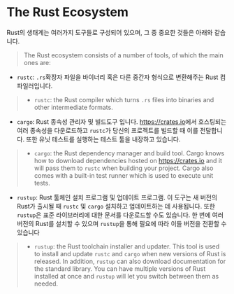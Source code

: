 # The Rust Ecosystem

Rust의 생태계는 여러가지 도구들로 구성되어 있으며, 그 중 중요한 것들은 아래와 같습니다. 
> The Rust ecosystem consists of a number of tools, of which the main ones are:
* `rustc`: `.rs`확장자 파일을 바이너리 혹은 다른 중간자 형식으로 변환해주는 Rust 컴파일러입니다.
> * `rustc`: the Rust compiler which turns `.rs` files into binaries and other
>   intermediate formats.

* `cargo`: Rust 종속성 관리자 및 빌드도구 입니다. <https://crates.io>에서 호스팅되는 여러 종속성을 다운로드하고 `rustc`가 당신의 프로젝트를 빌드할 때 이를 전달합니다. 
  또한 유닛 테스트를 실행하는 테스트 툴을 내장하고 있습니다.
> * `cargo`: the Rust dependency manager and build tool. Cargo knows how to
>   download dependencies hosted on <https://crates.io> and it will pass them to
>   `rustc` when building your project. Cargo also comes with a built-in test
>   runner which is used to execute unit tests.

* `rustup`: Rust 툴체인 설치 프로그램 및 업데이트 프로그램. 
  이 도구는 새 버전의 Rust가 출시될 때 `rustc` 및 `cargo` 설치하고 업데이트하는 데 사용됩니다. 
  또한 `rustup`은 표준 라이브러리에 대한 문서를 다운로드할 수도 있습니다. 
  한 번에 여러 버전의 Rust를 설치할 수 있으며 `rustup`을 통해 필요에 따라 이들 버전을 전환할 수 있습니다
> * `rustup`: the Rust toolchain installer and updater. This tool is used to
>   install and update `rustc` and `cargo` when new versions of Rust is released.
>   In addition, `rustup` can also download documentation for the standard
>   library. You can have multiple versions of Rust installed at once and `rustup`
>   will let you switch between them as needed.

